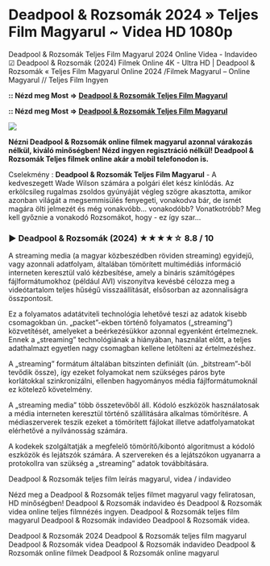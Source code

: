 # Deadpool & Rozsomák 2024 » Teljes Film Magyarul ~ Videa HD 1080p

Deadpool & Rozsomák Teljes Film Magyarul 2024 Online Videa - Indavideo ☑ Deadpool & Rozsomák (2024) Filmek Online 4K - Ultra HD | Deadpool & Rozsomák « Teljes Film Magyarul Online 2024 /Filmek Magyarul – Online Magyarul // Teljes Film Ingyen

**:: Nézd meg Most => [Deadpool & Rozsomák Teljes Film Magyarul](https://popcorn-tv.online/hu/movie/533535/deadpool-rozsomak)**

**:: Nézd meg Most => [Deadpool & Rozsomák Teljes Film Magyarul](https://popcorn-tv.online/hu/movie/533535/deadpool-rozsomak)**

<img src="https://player.hu/uploads/2024/07/deadpool-es-rozsomak-1024x767.jpg">

**Nézni Deadpool & Rozsomák online filmek magyarul azonnal várakozás nélkül, kiváló minőségben! Nézd ingyen regisztráció nélkül! Deadpool & Rozsomák Teljes filmek online akár a mobil telefonodon is.**

Cselekmény : **Deadpool & Rozsomák Teljes Film Magyarul** - A kedveszegett Wade Wilson számára a polgári élet kész kínlódás. Az erkölcsileg rugalmas zsoldos gyúnyáját végleg szögre akasztotta, amikor azonban világát a megsemmisülés fenyegeti, vonakodva bár, de ismét magára ölti jelmezét és még vonakvóbb… vonakodóbb? Vonatkotróbb? Meg kell győznie a vonakodó Rozsomákot, hogy - ez így szar...

### ▶️ Deadpool & Rozsomák (2024) ★★★★☆ 8.8 / 10

A streaming media (a magyar közbeszédben röviden streaming) egyidejű, vagy azonnali adatfolyam, általában tömörített multimédiás információ interneten keresztül való kézbesítése, amely a bináris számítógépes fájlformátumokhoz (például AVI) viszonyítva kevésbé célozza meg a videótartalom teljes hűségű visszaállítását, elsősorban az azonnaliságra összpontosít.

Ez a folyamatos adatátviteli technológia lehetővé teszi az adatok kisebb csomagokban ún. „packet”-ekben történő folyamatos („streaming”) közvetítését, amelyeket a beérkezésükkor azonnal egyenként értelmeznek. Ennek a „streaming” technológiának a hiányában, használat előtt, a teljes adathalmazt egyetlen nagy csomagban kellene letölteni az értelmezéshez.

A „streaming” formátum általában bitszinten definiált (ún. „bitstream”-ből tevődik össze), így ezeket folyamokat nem szükséges páros byte korlátokkal szinkronizálni, ellenben hagyományos média fájlformátumoknál ez kötelező követelmény.

A „streaming media” több összetevőből áll. Kódoló eszközök használatosak a média interneten keresztül történő szállítására alkalmas tömörítésre. A médiaszerverek teszik ezeket a tömörített fájlokat illetve adatfolyamatokat elérhetővé a nyilvánosság számára.

A kodekek szolgáltatják a megfelelő tömörítő/kibontó algoritmust a kódoló eszközök és lejátszók számára. A szervereken és a lejátszókon ugyanarra a protokollra van szükség a „streaming” adatok továbbítására.

Deadpool & Rozsomák teljes film leírás magyarul, videa / indavideo

Nézd meg a Deadpool & Rozsomák teljes filmet magyarul vagy feliratosan, HD minőségben! Deadpool & Rozsomák indavideo és Deadpool & Rozsomák videa online teljes filmnézés ingyen. Deadpool & Rozsomák teljes film magyarul Deadpool & Rozsomák indavideo Deadpool & Rozsomák videa.

Deadpool & Rozsomák 2024
Deadpool & Rozsomák teljes film magyarul
Deadpool & Rozsomák videa
Deadpool & Rozsomák indavideo
Deadpool & Rozsomák online filmek
Deadpool & Rozsomák online magyarul
